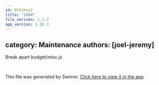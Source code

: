 ```yaml
---
id: 8tbzhnv2
title: "1584"
file_version: 1.1.3
app_version: 1.18.3
---
```


## category: Maintenance authors: \[joel-jeremy\]

Break apart budget/misc.js

<br/>

This file was generated by Swimm. [Click here to view it in the app](https://app.swimm.io/repos/Z2l0aHViJTNBJTNBYWN0dWFsJTNBJTNBc2FuanBhcmVlaw==/docs/8tbzhnv2).
